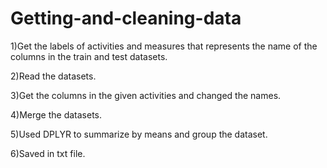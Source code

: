 # Getting-and-cleaning-data

1)Get the labels of activities and measures that represents the name of the columns in the train and test datasets.

2)Read the datasets.

3)Get the columns in the given activities and changed the names.

4)Merge the datasets.

5)Used DPLYR to summarize by means and group the dataset.

6)Saved in txt file.
